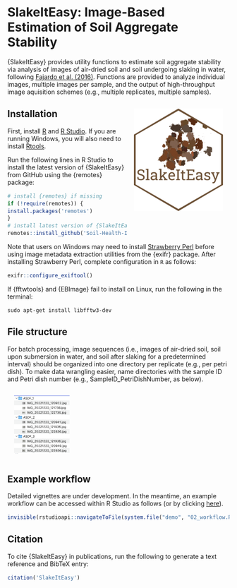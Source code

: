 # SlakeItEasy: Image-Based Estimation of Soil Aggregate Stability

{SlakeItEasy} provides utility functions to estimate soil aggregate stability via analysis of images of air-dried soil and soil undergoing slaking in water, following [Fajardo et al. (2016)](https://www.sciencedirect.com/science/article/pii/S0167198716300952). Functions are provided to analyze individual images, multiple images per sample, and the output of high-throughput image aquisition schemes (e.g., multiple replicates, multiple samples).

<a href="https://raw.githubusercontent.com/Soil-Health-Institute/SlakeItEasy/master/misc/SIE_sticker.png">
<img src = "https://raw.githubusercontent.com/Soil-Health-Institute/SlakeItEasy/master/misc/SIE_sticker.png" alt = "SlakeItEasy hexsticker" title = "SlakeItEasy hexsticker" width = "40%" height = "40%" hspace="15" vspace="15" align="right"/></a>
    
## Installation

First, install [R](https://www.r-project.org/) and [R Studio](https://posit.co/download/rstudio-desktop/). If you are running Windows, you will also need to install [Rtools](https://cran.r-project.org/bin/windows/Rtools/).

Run the following lines in R Studio to install the latest version of {SlakeItEasy} from GitHub using the {remotes} package:

```r
# install {remotes} if missing
if (!require(remotes)) {
install.packages('remotes')
}
# install latest version of {SlakeItEasy} from GitHub repository
remotes::install_github('Soil-Health-Institute/SlakeItEasy')
```

Note that users on Windows may need to install [Strawberry Perl](https://strawberryperl.com/) before using image metadata extraction utilities from the {exifr} package. After installing Strawberry Perl, complete configuration in `R` as follows:

```r
exifr::configure_exiftool()
```

If {fftwtools} and {EBImage} fail to install on Linux, run the following in the terminal:

```console
sudo apt-get install libfftw3-dev
```

## File structure

For batch processing, image sequences (i.e., images of air-dried soil, soil upon submersion in water, and soil after slaking for a predetermined interval) should be organized into one directory per replicate (e.g., per petri dish). To make data wrangling easier, name directories with the sample ID and Petri dish number (e.g., SampleID_PetriDishNumber, as below).

<a href="https://raw.githubusercontent.com/Soil-Health-Institute/SlakeItEasy/master/misc/file_structure.png">
<img src = "https://raw.githubusercontent.com/Soil-Health-Institute/SlakeItEasy/master/misc/file_structure.png" alt = "Example file structure" title = "Example file structure" width = "25%" height = "25%" hspace="15" vspace="15" align="middle"/></a>

## Example workflow

Detailed vignettes are under development. In the meantime, an example workflow can be accessed within R Studio as follows (or by clicking [here](https://raw.githubusercontent.com/Soil-Health-Institute/SlakeItEasy/master/inst/demo/02_workflow.R)).

```r
invisible(rstudioapi::navigateToFile(system.file("demo", "02_workflow.R", package = "SlakeItEasy")))
```

## Citation

To cite {SlakeItEasy} in publications, run the following to generate a text reference and BibTeX entry:

```r
citation('SlakeItEasy')
```



